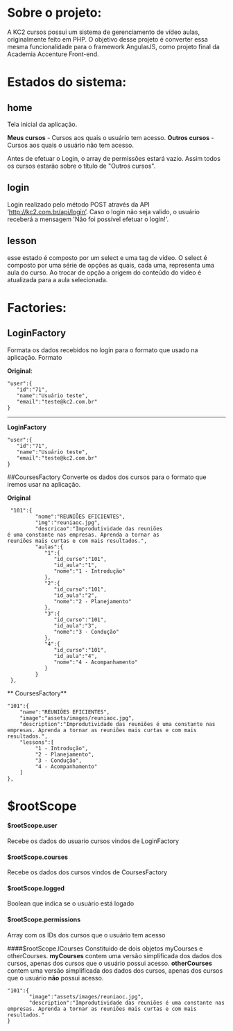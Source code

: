 # Sobre o projeto:
A KC2 cursos possui um sistema de gerenciamento de vídeo aulas, originalmente feito em PHP.
O objetivo desse projeto é converter essa mesma funcionalidade para o framework AngularJS, como projeto final da Academia Accenture Front-end.
# Estados do sistema:
## home
Tela inicial da aplicação.

**Meus cursos** - Cursos aos quais o usuário tem acesso.
**Outros cursos** - Cursos aos quais o usuário não tem acesso.

Antes de efetuar o Login, o array de permissões estará vazio. Assim todos os cursos estarão sobre o título de "Outros cursos".

## login
Login realizado pelo método POST através da API ‘http://kc2.com.br/api/login’.
Caso o login não seja valido, o usuário receberá a mensagem 'Não foi possível efetuar o login!'.
## lesson
esse estado é composto por um select e uma tag de vídeo. O select é composto por uma série de opções as quais, cada uma, representa uma aula do curso. Ao trocar de opção a origem do conteúdo do vídeo é atualizada para a aula selecionada.
# Factories:
## LoginFactory
Formata os dados recebidos no login para o formato que usado na aplicação.
Formato 

**Original**:


    "user":{   
       "id":"71",
       "name":"Usuário teste",
       "email":"teste@kc2.com.br"
    }



------------
**LoginFactory**


    "user":{   
       "id":"71",
       "name":"Usuário teste",
       "email":"teste@kc2.com.br"
    }

##CoursesFactory
Converte os dados dos cursos para o formato que iremos usar na aplicação.

**Original**
     

     "101":{  
             "nome":"REUNIÕES EFICIENTES",
             "img":"reuniaoc.jpg",
             "descricao":"Improdutividade das reuniões
    é uma constante nas empresas. Aprenda a tornar as 
    reuniões mais curtas e com mais resultados.",
             "aulas":{  
                "1":{  
                   "id_curso":"101",
                   "id_aula":"1",
                   "nome":"1 - Introdução"
                },
                "2":{  
                   "id_curso":"101",
                   "id_aula":"2",
                   "nome":"2 - Planejamento"
                },
                "3":{  
                   "id_curso":"101",
                   "id_aula":"3",
                   "nome":"3 - Condução"
                },
                "4":{  
                   "id_curso":"101",
                   "id_aula":"4",
                   "nome":"4 - Acompanhamento"
                }
             }
     },
**	CoursesFactory**


    "101":{  
    	"name":"REUNIÕES EFICIENTES",
    	"image":"assets/images/reuniaoc.jpg",
    	"description":"Improdutividade das reuniões é uma constante nas empresas. Aprenda a tornar as reuniões mais curtas e com mais resultados.",
    	"lessons":[  
    		 "1 - Introdução",
    		 "2 - Planejamento",
    		 "3 - Condução",
    		 "4 - Acompanhamento"
    	]
    },

# $rootScope
#### $rootScope.user
Recebe os dados do usuario cursos vindos de LoginFactory

#### $rootScope.courses
Recebe os dados dos cursos vindos de CoursesFactory

#### $rootScope.logged
Boolean que indica se o usuário está logado

#### $rootScope.permissions
Array com os IDs dos cursos que o usuário tem acesso

####$rootScope.lCourses
Constituido de dois objetos myCourses e otherCourses.
**myCourses** contem uma versão simplificada dos dados dos cursos, apenas dos cursos que o usuário possui acesso.
**otherCourses** contem uma versão simplificada dos dados dos cursos, apenas dos cursos que o usuário **não** possui acesso.


    "101":{  
    	   "image":"assets/images/reuniaoc.jpg",
    	   "description":"Improdutividade das reuniões é uma constante nas empresas. Aprenda a tornar as reuniões mais curtas e com mais resultados."
    }
